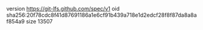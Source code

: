 version https://git-lfs.github.com/spec/v1
oid sha256:20f78cdc8f41d87691186a1e6cf91b439a718e1d2edcf28f8f87da8a8af854a9
size 13507
